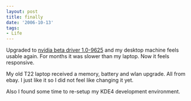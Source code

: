 ```yaml
---
layout: post
title: finally
date: '2006-10-13'
tags:
- Life
---
```


Upgraded to [nvidia beta driver 1.0-9625][1] and my desktop machine feels usable again. For months it was slower than my laptop. Now it feels responsive.

My old T22 laptop received a memory, battery and wlan upgrade. All from ebay. I just like it so I did not feel like changing it yet.

Also I found some time to re-setup my KDE4 development environment.

[1]: http://www.nzone.com/object/nzone_downloads_rel70betadriver.html

